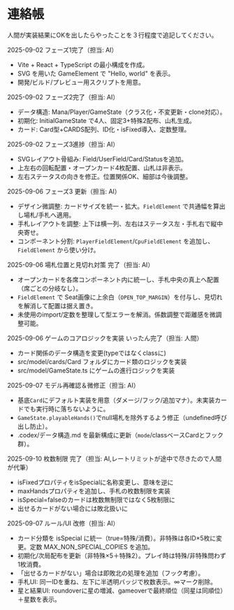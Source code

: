 # 連絡帳
人間が実装結果にOKを出したらやったことを３行程度で追記してください。

2025-09-02 フェーズ1完了（担当: AI）
- Vite + React + TypeScript の最小構成を作成。
- SVG を用いた GameElement で "Hello, world" を表示。
- 開発/ビルド/プレビュー用スクリプトを用意。

2025-09-02 フェーズ2完了（担当: AI）
- データ構造: Mana/Player/GameState（クラス化・不変更新・clone対応）。
- 初期化: InitialGameState で4人、固定3+特殊2配布、山札生成。
- カード: Card型+CARDS配列、ID化・isFixed導入、定数整理。

2025-09-02 フェーズ3進捗（担当: AI）
- SVGレイアウト骨組み: Field/UserField/Card/Statusを追加。
- 上左右の回転配置・オープンカード4枚配置、山札は非表示。
- 左右ステータスの向きを修正。位置関係OK、細部は今後調整。

2025-09-06 フェーズ3 更新（担当: AI）
- デザイン微調整: カードサイズを統一・拡大。`FieldElement` で共通幅を算出し場札/手札へ適用。
- 手札レイアウトを調整: 上下は横一列、左右はステータス左・手札右で縦中央寄せ。
- コンポーネント分割: `PlayerFieldElement`/`CpuFieldElement` を追加し、`FieldElement` から使い分け。

2025-09-06 場札位置と見切れ対策 完了（担当: AI）
- オープンカードを各席コンポーネント内に統一し、手札中央の真上へ配置（席ごとの分岐なし）。
- `FieldElement` で Seat画像に上余白（`OPEN_TOP_MARGIN`）を付与し、見切れを解消して配置は据え置き。
- 未使用のimport/定数を整理して型エラーを解消。係数調整で距離感を微調整可能。

2025-09-06 ゲームのコアロジックを実装 いったん完了（担当: 人間）
- カード関係のデータ構造を変更(typeではなくclassに)
- src/model/cards/Card フォルダにカード類のロジックを実装
- src/model/GameState.ts にゲームの進行ロジックを実装

2025-09-07 モデル再確認＆微修正（担当: AI）
- 基底`Card`にデフォルト実装を用意（ダメージ/フック/追加マナ）。未実装カードでも実行時に落ちないように。
- `GameState.playableHands()`でnull場札を除外するよう修正（undefined呼び出し防止）。
- .codex/データ構造.md を最新構成に更新（`mode`/classベースCardとフック群）。

2025-09-10 枚数制限 完了（担当: AI,レートリミットが途中で尽きたので人間が代筆）
- isFixedプロパティをisSpecialに名称変更し、意味を逆に
- maxHandsプロパティを追加し、手札の枚数制限を実装
- isSpecial=falseのカードは枚数無制限ではなく5枚制限に
- 出せるカードがない場合には敗北扱いに

2025-09-07 ルール/UI 改修（担当: AI）
- カード分類を isSpecial に統一（true=特殊/消費）。非特殊は各ID×5枚に変更。定数 MAX_NON_SPECIAL_COPIES を追加。
- 初期化/次局配布を更新（非特殊×5＋特殊2）。プレイ時は特殊/非特殊問わず1枚消費。
- 「出せるカードがない」場合は即敗北の処理を追加（フック考慮）。
- 手札UI: 同一IDを重ね、左下に半透明バッジで枚数表示。∞マーク削除。
- 星と結果UI: roundoverに星の増減、gameoverで最終順位（同星は同順位）＋星数を表示。
